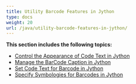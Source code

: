 ```yaml
---
title: Utility Barcode Features in Jython
type: docs
weight: 20
url: /java/utility-barcode-features-in-jython/
---
```


**This section includes the following topics:**

- [Control the Appearance of Code Text in Jython](/barcode/java/control-the-appearance-of-code-text-in-jython/)
- [Manage the BarCode Caption in Jython](/barcode/java/manage-the-barcode-caption-in-jython/)
- [Set Code Text for Barcode in Jython](/barcode/java/set-code-text-for-barcode-in-jython/)
- [Specify Symbologies for Barcodes in Jython](/barcode/java/specify-symbologies-for-barcodes-in-jython/)
